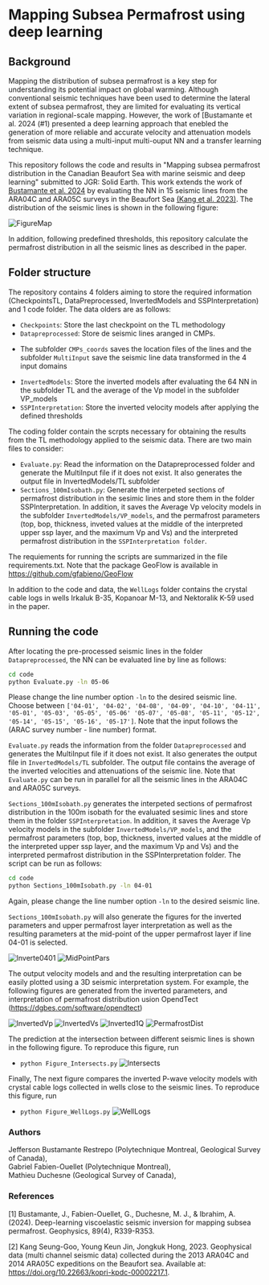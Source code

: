 # Mapping Subsea Permafrost using deep learning

## Background
Mapping the distribution of subsea permafrost is a key step for understanding its potential impact on global warming. Although conventional seismic techniques have been used to determine the lateral extent of subsea permafrost, they are limited for evaluating its vertical variation in regional-scale mapping. However, the work of [Bustamante et al. 2024 (#1) presented a deep learning approach that enebled the generation of more reliable and accurate velocity and attenuation models from seismic data using a multi-input multi-ouput NN and a transfer learning technique. 

This repository follows the code and results in "Mapping subsea permafrost distribution in the Canadian Beaufort Sea with marine seismic and deep learning" submitted to JGR: Solid Earth. This work extends the work of [Bustamante et al. 2024](#1) by evaluating the NN in 15 seismic lines from the ARA04C and ARA05C surveys in the Beaufort Sea [(Kang et al. 2023)](#2). The distribution of the seismic lines is shown in the following figure: 

![FigureMap](code/figs/Figure_Map.png)

In addition, following predefined thresholds, this repository calculate the permafrost distribution in all the seismic lines as described in the paper.


## Folder structure

The repository contains 4 folders aiming to store the required information (CheckpointsTL, DataPreprocessed, InvertedModels and SSPInterpretation) and 1 code folder. The data olders are as follows:

* `Checkpoints`: Store the last checkpoint on the TL methodology
* `Datapreprocessed`: Store de seismic lines aranged in CMPs. 
- The subfolder `CMPs_coords` saves the location files of the lines and the subfolder `MultiInput` save the seismic line data transformed in the 4 input domains
* `InvertedModels`: Store the inverted models after evaluating the 64 NN in the subfolder TL and the average of the Vp model in the subfolder VP_models
* `SSPInterpretation`: Store the inverted velocity models after applying the defined thresholds

The coding folder contain the scrpts necessary for obtaining the results from the TL methodology applied to the seismic data. There are two main files to consider:

* `Evaluate.py`: Read the information on the Datapreprocessed folder and generate the MultiInput file if it does not exist. It also generates the output file in InvertedModels/TL subfolder
* `Sections_100mIsobath.py`: Generate the interpeted sections of permafrost distribution in the sesimic lines and store them in the folder SSPInterpretation. In addition, it saves the Average Vp velocity models in the subfolder `InvertedModels/VP_models`, and the permafrost parameters (top, bop, thickness, inveted values at the middle of the interpreted upper ssp layer, and the maximum Vp and Vs) and the interpreted permafrost distribution in the `SSPInterpretation folder`.

The requiements for running the scripts are summarized in the file requirements.txt. Note that the package GeoFlow is available in https://github.com/gfabieno/GeoFlow

In addition to the code and data, the `WellLogs` folder contains the crystal cable logs in wells Irkaluk B-35, Kopanoar M-13, and Nektoralik K-59 used in the paper. 


## Running the code

After locating the pre-processed seismic lines in the folder `Datapreprocessed`, the NN can be evaluated line by line as follows:

```bash
cd code
python Evaluate.py -ln 05-06
```
Please change the line number option `-ln` to the desired seismic line. Choose between `['04-01', '04-02', '04-08', '04-09', '04-10', '04-11', '05-01', '05-03', '05-05', '05-06' '05-07', '05-08', '05-11', '05-12', '05-14', '05-15', '05-16', '05-17']`. 
Note that the input follows the (ARAC survey number - line number) format.

`Evaluate.py` reads the information from the folder `Datapreprocessed` and generates the MultiInput file if it does not exist. It also generates the output file in `InvertedModels/TL` subfolder. The output file contains the average of the inverted velocities and attenuations of the seismic line. Note that `Evaluate.py` can be run in parallel for all the 
seismic lines in the ARA04C and ARA05C surveys.

`Sections_100mIsobath.py` generates the interpeted sections of permafrost distribution in the 100m isobath for the evaluated sesimic lines and store them in the folder `SSPInterpretation`. In addition, it saves the Average Vp velocity models in the subfolder `InvertedModels/VP_models`, and the permafrost parameters (top, bop, thickness, inverted values at the middle of the interpreted upper ssp layer, and the maximum Vp and Vs) and the interpreted permafrost distribution in the SSPInterpretation folder. The script can be run as follows:

```bash
cd code
python Sections_100mIsobath.py -ln 04-01
```
Again, please change the line number option `-ln` to the desired seismic line.

`Sections_100mIsobath.py` will also generate the figures for the inverted parameters and upper permafrost layer interpretation as well as the resulting parameters at the mid-point of the upper permafrost layer if line 04-01 is selected. 

![Inverte0401](code/figs/Inverted04-01.png)
![MidPointPars](code/figs/Figure_PermafrostParameters.png)

The output velocity models and and the resulting interpretation can be easily plotted using a 3D seismic interpretation system. For example, the following figures are generated from the inverted parameters, and interpretation of permafrost distribution usion OpendTect (https://dgbes.com/software/opendtect)

![InvertedVp](code/figs/Figure_Vp.png)
![InvertedVs](code/figs/Figure_Vs.png)
![Inverted1Q](code/figs/Figure_1_Q.png)
![PermafrostDist](code/figs/Figure_PermafrostDistribution.png)

The prediction at the intersection between different seismic lines is shown in the following figure. To reproduce this figure, run
* `python Figure_Intersects.py`
![Intersects](code/figs/Figure_Intersects.png)

Finally, The next figure compares the inverted P-wave velocity models with crystal cable logs collected in wells close to
the seismic lines. To reproduce this figure, run
* `python Figure_WellLogs.py` 
![WellLogs](code/figs/Figure_WellLogs.png)


### Authors
Jefferson Bustamante Restrepo (Polytechnique Montreal, Geological Survey of Canada), <br />
Gabriel Fabien-Ouellet (Polytechnique Montreal), <br />
Mathieu Duchesne (Geological Survey of Canada), <br />

### References
<a id="1">[1]</a> 
Bustamante, J., Fabien-Ouellet, G., Duchesne, M. J., & Ibrahim, A. (2024). Deep-learning viscoelastic seismic inversion 
for mapping subsea permafrost. Geophysics, 89(4), R339-R353.

<a id="2">[2]</a> 
Kang Seung-Goo, Young Keun Jin, Jongkuk Hong, 2023. Geophysical data (multi channel seismic data) collected during the 
2013 ARA04C and 2014 ARA05C expeditions on the Beaufort sea. 
Available at: https://doi.org/10.22663/kopri-kpdc-00002217.1.